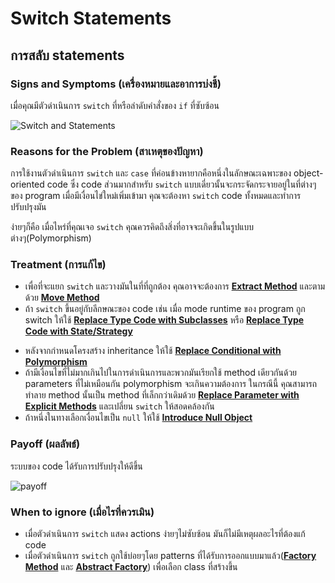 # Switch Statements

## การสลับ statements

### Signs and Symptoms (เครื่องหมายและอาการบ่งชี้)

เมื่อคุณมีตัวดำเนินการ `switch` ที่หรือลำดับคำสั่งของ `if` ที่ซับซ้อน

![Switch and Statements](https://imgur.com/tm9ooTM.jpg)

### Reasons for the Problem (สาเหตุของปัญหา)

การใช้งานตัวดำเนินการ `switch` และ `case` ที่ค่อนข้างหายากคือหนึ่งในลักษณะเฉพาะของ object-oriented code ซึ่ง code ส่วนมากสำหรับ `switch` แบบเดี่ยวนั้นจะกระจัดกระจายอยู่ในที่ต่างๆของ program เมื่อมีเงื่อนไข่ใหม่เพิ่มเข้ามา คุณจะต้องหา `switch` code ทั้งหมดและทำการปรับปรุงมัน

ง่ายๆก็คือ เมื่อไหร่ที่คุณเจอ `switch` คุณควรคิดถึงสิ่งที่อาจจะเกิดขึ้นในรูปแบบต่างๆ(Polymorphism)

### Treatment (การแก้ไข)

- เพื่อที่จะแยก `switch` และวางมันในที่ที่ถูกต้อง คุณอาจจะต้องการ **[Extract Method](https://sourcemaking.com/refactoring/extract-method)** และตามด้วย **[Move Method](https://sourcemaking.com/refactoring/move-method)**
- ถ้า `switch` ขึ้นอยู่กับลีกษณะของ code เช่น เมื่อ mode runtime ของ program ถูก switch ให้ใช้ **[Replace Type Code with Subclasses](https://sourcemaking.com/refactoring/replace-type-code-with-subclasses)** หรือ **[Replace Type Code with State/Strategy](https://sourcemaking.com/refactoring/replace-type-code-with-state-strategy)**

* หลังจากกำหนดโครงสร้าง inheritance ให้ใช้ **[Replace Conditional with Polymorphism](https://sourcemaking.com/refactoring/replace-conditional-with-polymorphism)**
* ถ้ามีเงื่อนไขที่ไม่มากเกินไปในการดำเนินการและพวกมันเรียกใช้ method เดียวกันด้วย parameters ที่ไม่เหมือนกัน polymorphism จะเกินความต้องการ ในกรณีนี้ คุณสามารถทำลาย method นั้นเป็น method ที่เล็กกว่าเดิมด้วย **[Replace Parameter with Explicit Methods](https://sourcemaking.com/refactoring/replace-parameter-with-explicit-methods)** และเปลี่ยน `switch` ให้สอดคล้องกัน
* ถ้าหนึ่งในทางเลือกเงื่อนไขเป็น `null` ให้ใช้ **[Introduce Null Object](https://sourcemaking.com/refactoring/introduce-null-object)**

### Payoff (ผลลัพธ์)

ระบบของ code ได้รับการปรับปรุงให้ดีขึ้น

![payoff](https://imgur.com/PUyuEQv.jpg)

### When to ignore (เมื่อไรที่ควรเมิน)

- เมื่อตัวดำเนินการ `switch` แสดง actions ง่ายๆไม่ซับซ้อน มันก็ไม่มีเหตุผลอะไรที่ต้องแก้ code
- เมื่อตัวดำเนินการ `switch` ถูกใช้บ่อยๆโดย patterns ที่ได้รับการออกแบบมาแล้ว(**[Factory Method](https://sourcemaking.com/design_patterns/factory_method)** และ **[Abstract Factory](https://sourcemaking.com/design_patterns/abstract_factory)**) เพื่อเลือก class ที่สร้างขึ้น
